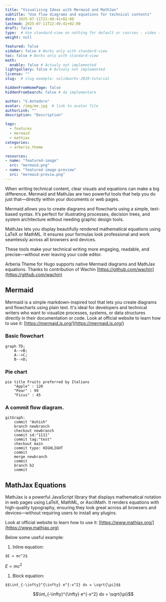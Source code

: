 ```yaml
---
title: "Visualizing Ideas with Mermaid and MathJax"
subtitle: "Use flow diagrams and equations for technical contents"
date: 2025-07-11T22:49:41+02:00
lastmod: 2025-07-11T22:49:41+02:00
draft: false
type:  # Use standard-view on nothing for default or courses - video - landingpage null for list view
weight: null 

featured: false
sidebar: false # Works only with standard-view
toc: false # Works only with standard-view
math:
  enable: false # Actualy not implemented
lightgallery: false # Actualy not implemented
license: ""
slug:  # slug exemple: solidworks-2020-tutorial

hiddenFromHomePage: false
hiddenFromSearch: false # da implementare

author: "V.Antedoro"
avatar: /img/me.jpg  # link to avatar file
authorLink: ""
description: "Description"

tags:
  - features
  - mermaid
  - mathjax
categories:
  - arberia_theme

resources:
- name: "featured-image"
  src: "mermaid.png"
- name: "featured-image-preview"
  src: "mermaid-previw.png"
---
```



When writing technical content, clear visuals and equations can make a big difference. Mermaid and MathJax are two powerful tools that help you do just that—directly within your documents or web pages.

Mermaid allows you to create diagrams and flowcharts using a simple, text-based syntax. It’s perfect for illustrating processes, decision trees, and system architecture without needing graphic design tools.

MathJax lets you display beautifully rendered mathematical equations using LaTeX or MathML. It ensures your formulas look professional and work seamlessly across all browsers and devices.

These tools make your technical writing more engaging, readable, and precise—without ever leaving your code editor.

<!--more-->

Arberia Theme for Hugo supports native Mermaid diagrams and MathJax equations. Thanks to contribution of Wachin [https://github.com/wachin](https://github.com/wachin) 

## Mermaid
Mermaid is a simple markdown-inspired tool that lets you create diagrams and flowcharts using plain text. It's ideal for developers and technical writers who want to visualize processes, systems, or data structures directly in their documentation or code. Look at official website to learn how to use it: [https://mermaid.js.org/](https://mermaid.js.org/) 

### Basic flowchart

```mermaid
graph TD;
    A-->B;
    A-->C;
    B-->D;
```

### Pie chart

```mermaid
pie title Fruits preferred by Italians
    "Apple" : 120
    "Pear" : 99
    "Ficus" : 45
```

### A commit flow diagram. 

```mermaid
gitGraph:
    commit "Ashish"
    branch newbranch
    checkout newbranch
    commit id:"1111"
    commit tag:"test"
    checkout main
    commit type: HIGHLIGHT
    commit
    merge newbranch
    commit
    branch b2
    commit
```


## MathJax Equations

MathJax is a powerful JavaScript library that displays mathematical notation in web pages using LaTeX, MathML, or AsciiMath. It renders equations with high-quality typography, ensuring they look great across all browsers and devices—without requiring users to install any plugins.

Look at official website to learn how to use it: [https://www.mathjax.org/](https://www.mathjax.org) 

Below some useful example: 

1) Inline equation: 

```
$E = mc^2$
```

$E = mc^2$

1) Block equation: 

```
$$\int_{-\infty}^{\infty} e^{-x^2} dx = \sqrt{\pi}$$
```

$$\int_{-\infty}^{\infty} e^{-x^2} dx = \sqrt{\pi}$$